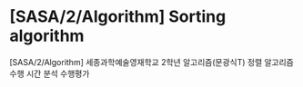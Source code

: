 # [SASA/2/Algorithm] Sorting algorithm
[SASA/2/Algorithm] 세종과학예술영재학교 2학년 알고리즘(문광식T) 정렬 알고리즘 수행 시간 분석 수행평가
